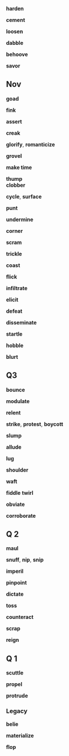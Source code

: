 
**harden**

**cement** 

**loosen**

**dabble**

**behoove**

**savor**

## Nov 

**goad**

**fink**

**assert** 

**creak**

**glorify**, **romanticize**   

**grovel**

**make time**

**thump**  
**clobber**

**cycle**, **surface**  

**punt**

**undermine** 

**corner** 

**scram**

**trickle**

**coast**

**flick**

**infiltrate**

**elicit**

**defeat**

**disseminate**

**startle**

**hobble**

**blurt**


## Q3 

**bounce** 

**modulate**

**relent** 

**strike**, **protest**, **boycott**

**slump** 

**allude**

**lug**

**shoulder**

**waft**

**fiddle**
**twirl**

**obviate**

**corroborate**

## Q 2 

**maul**

**snuff**, **nip**, **snip**

**imperil**

**pinpoint**

**dictate**

**toss**

**counteract**

**scrap**

**reign**

## Q 1 

**scuttle**

**propel**

**protrude**

### Legacy 

**belie** 

**materialize**

**flop** 

